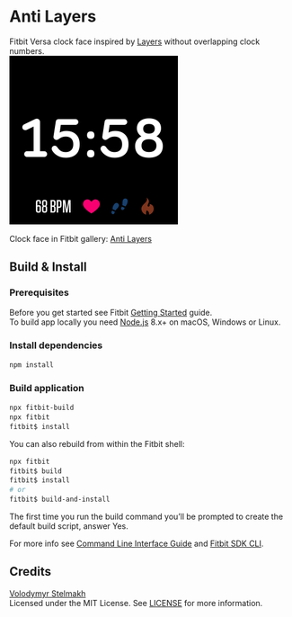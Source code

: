 # Anti Layers
Fitbit Versa clock face inspired by [Layers](https://gallery.fitbit.com/details/0000146f-0000-4000-8000-000000f17b17) without overlapping clock numbers.  
![screenshot](screenshot.png "Anti Layers - clock face screenshot")  
  
Clock face in Fitbit gallery: [Anti Layers](https://gallery.fitbit.com)  

## Build & Install
### Prerequisites
Before you get started see Fitbit [Getting Started](https://dev.fitbit.com/getting-started/) guide.  
To build app locally you need [Node.js](https://nodejs.org/en/download/) 8.x+ on macOS, Windows or Linux.  

### Install dependencies
```bash
npm install
```

### Build application
```bash
npx fitbit-build
npx fitbit
fitbit$ install
```
You can also rebuild from within the Fitbit shell:  
```bash
npx fitbit
fitbit$ build
fitbit$ install
# or
fitbit$ build-and-install
```
The first time you run the build command you’ll be prompted to create the default build script, answer Yes.  

For more info see [Command Line Interface Guide](https://dev.fitbit.com/build/guides/command-line-interface/) and [Fitbit SDK CLI](https://www.npmjs.com/package/@fitbit/sdk-cli).  

## Credits
[Volodymyr Stelmakh](https://github.com/vstelmakh)  
Licensed under the MIT License. See [LICENSE](LICENSE) for more information.  
